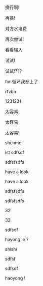 换行啊!

再换!

对方水电费

再次尝试!

看看输入

试试!

试试!???

for 循环我都上了

rfvbn

1231231

太容易

太容易

太容易!

shenme

ist sdfsdf

sdfsfsdfs

have a look 

have a look 

sdfsfsdfs

sdfsfsdfs

32

32

sdfsdf

hayong le ?

shishi 

sdfsf

sdfsdf

haoyong !

